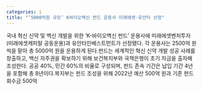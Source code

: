 ```yaml
---
categories: i
title: "‘5000억원 규모’ K바이오백신 펀드 운용사 미래에셋·유안타 선정"
---
```

국내 혁신 신약 및 백신 개발을 위한 ‘K-바이오백신 펀드’ 운용사에 미래에셋벤처투자(미래에셋캐피탈 공동운용)과 유안타인베스트먼트가 선정됐다. 각 운용사는 2500억 원씩을 맡아 총 5000억 원을 운용하게 된다.펀드는 세계적인 혁신 신약 개발 성공 사례를 창출하고, 백신 자주권을 확보하기 위해 보건복지부와 국책은행이 초기 자금을 출자해 조성한다. 공공 40%, 민간 60%의 비율로 구성되며, 펀드 존속 기간은 납입 기간 4년을 포함해 총 8년이다.복지부는 펀드 조성을 위해 2022년 예산 500억 원과 기존 펀드 회수금 500억